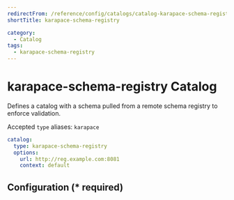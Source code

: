 ```yaml
---
redirectFrom: /reference/config/catalogs/catalog-karapace-schema-registry.html
shortTitle: karapace-schema-registry

category:
  - Catalog
tags:
  - karapace-schema-registry
---
```


# karapace-schema-registry Catalog

Defines a catalog with a schema pulled from a remote schema registry to enforce validation.

Accepted `type` aliases: `karapace`

```yaml {2}
catalog:
  type: karapace-schema-registry
  options:
    url: http://reg.example.com:8081
    context: default
```

## Configuration (\* required)

<!-- @include: ../.partials/vault.md -->
<!-- @include: ./.partials/options-schema-registry.md -->

